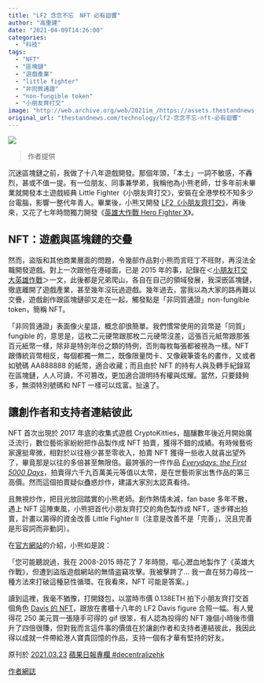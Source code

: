 ```yaml
---
title: "LF2 念念不忘　NFT 必有迴響"
author: "高重建"
date: "2021-04-09T14:26:00"
categories:
  - "科技"
tags:
  - "NFT"
  - "區塊鏈"
  - "遊戲產業"
  - "little fighter"
  - "非同質通證"
  - "non-fungible token"
  - "小朋友齊打交"
image: "http://web.archive.org/web/2021im_/https://assets.thestandnews.com/media/photos/davis_vEr0Q.jpeg"
original_url: "thestandnews.com/technology/lf2-念念不忘-nft-必有迴響"
---
```

![](http://web.archive.org/web/2021im_/https://assets.thestandnews.com/media/photos/davis_vEr0Q.jpeg)
> 作者提供

沉迷區塊鏈之前，我做了十八年遊戲開發。那個年頭，「本土」一詞不敏感，不轟烈，甚或不值一提。有一位朋友、同事兼學弟，我稱他為小熊老師，廿多年前未畢業就開發本土遊戲經典 Little Fighter《小朋友齊打交》，安裝在全港學校不知多少台電腦，影響一整代年青人。畢業後，小熊又開發 [LF2《小朋友齊打交》](http://web.archive.org/web/20211229101733/http://lf2.net/)，再後來，又花了七年時間獨力開發《[英雄大作戰 Hero Fighter X](http://web.archive.org/web/20211229101733/http://www.herofighter.com/index_en.html)》。

NFT：遊戲與區塊鏈的交疊
-------------

然而，盜版和其他商業層面的問題，令幾部作品對小熊而言旺丁不旺財，再沒法全職開發遊戲。對上一次跟他在港碰面，已是 2015 年的事，記錄在＜[小朋友打交 大英雄作戰](http://web.archive.org/web/20211229101733/https://ckxpress.com/hero-fighter-x/)＞一文，此後都是兄弟爬山，各自在自己的領域發展，我深嵌區塊鏈，徹底離開了遊戲產業，甚至幾年沒玩過遊戲。幾年過去，當我以為大家的路再難以交疊，遊戲創作跟區塊鏈卻又走在一起，觸發點是「非同質通證」non-fungible token，簡稱 NFT。

「非同質通證」表面像火星語，概念卻很簡單。我們慣常使用的貨幣是「同質」fungible 的，意思是，這枚二元硬幣跟那枚二元硬幣沒差，這張百元紙幣跟那張百元紙幣一樣，除非是特別年份之類的特例，否則每枚每張都被視為一樣。NFT 跟傳統貨幣相反，每個都獨一無二，既像限量閃卡、又像親筆簽名的畫作，又或者如號碼 AA888888 的紙幣，適合收藏；而且由於 NFT 的持有人與及轉手紀錄寫在區塊鏈，人人可讀，不可篡改，更加適合證明持有權與炫耀。當然，只要錢夠多，無須特別號碼和 NFT 一樣可以炫富。扯遠了。

讓創作者和支持者連結彼此
------------

NFT 首次出現於 2017 年底的收集式遊戲 CryptoKitties，醞釀數年後近月開始廣泛流行，數位藝術家紛紛把作品製作成 NFT 拍賣，獲得不錯的成績。有時候藝術家還挺卑微，相對於以往極少甚至零收入，拍賣 NFT 獲得一些收入就喜出望外了，畢竟那是以往的多倍甚至無限倍。最誇張的一件作品 _[Everydays: the First 5000 Days](http://web.archive.org/web/20211229101733/https://en.wikipedia.org/wiki/Everydays:_the_First_5000_Days)_，拍賣得六千九百萬美元等值以太幣，是在世藝術家出售作品的第三高價。然而這個拍賣疑似蠱惑炒作，建議大家別太認真看待。

且無視炒作，把目光放回踏實的小熊老師。創作熱情未減，fan base 多年不散，遇上 NFT 這陣東風，小熊把首代小朋友齊打交的角色製作成 NFT，逐步釋出拍賣，計畫以籌得的資金改善 Little Fighter II（注意是改善不是「完善」，況且完善是形容詞而非動詞）。

在[官方網站](http://web.archive.org/web/20211229101733/http://lf2.net/news/nft_b5.html)的介紹，小熊如是說：

「您可能聽說過，我在 2008-2015 時花了 7 年時間，嘔心瀝血地製作了《英雄大作戰》，但遭到盜版遊戲網站的無情盗竊攻擊。我被擊跨了… 我一直在努力尋找一種方法來打破這種惡性循環。在我看來，NFT 可能是答案。」

讀到這裡，我毫不猶豫，打開錢包，以當時市價 0.138ETH 拍下小朋友齊打交首個角色 [Davis 的 NFT](http://web.archive.org/web/20211229101733/https://opensea.io/assets/0x55a7a2f764a86b4622510af16006c8017cdd76db/1)，跟放在書櫃十八年的 LF2 Davis figure 合照一幅。有人覺得花 250 美元買一張隨手可得的 gif 很笨，有人認為投得的 NFT 幾個小時後市價升了四倍很賺，但對我而言這件事的價值在於讓創作者和支持者連結彼此，我因此得以成就一件帶給港人寶貴回憶的作品，支持一個有才華有堅持的好友。

原刊於 [2021.03.23](http://web.archive.org/web/20211229101733/https://hk.appledaily.com/tech/20210323/IFIIBFE76VGBFG23YB7VTBRCC4/) [蘋果日報專欄 #decentralizehk](http://web.archive.org/web/20211229101733/https://hk.appledaily.com/author/16633471/)

[作者網誌](http://web.archive.org/web/20211229101733/https://ckxpress.com/lf2-nft/)
